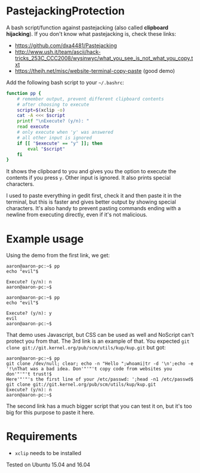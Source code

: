 # PastejackingProtection
A bash script/function against pastejacking (also called **clipboard hijacking**). If you don't know what pastejacking is, check these links:

* https://github.com/dxa4481/Pastejacking
* http://www.ush.it/team/ascii/hack-tricks_253C_CCC2008/wysinwyc/what_you_see_is_not_what_you_copy.txt
* https://thejh.net/misc/website-terminal-copy-paste (good demo)

Add the following bash script to your `~/.bashrc`:

```bash
function pp {
	# remember output, prevent different clipboard contents
	# after choosing to execute
	script=$(xclip -o)
	cat -A <<< $script
	printf "\nExecute? (y/n): "
	read execute
	# only execute when 'y' was answered
	# all other input is ignored
	if [[ "$execute" == "y" ]]; then
		eval "$script"
	fi
}
```

It shows the clipboard to you and gives you the option to execute the contents if you press `y`. Other input is ignored. It also prints special characters.

I used to paste everything in gedit first, check it and then paste it in the terminal, but this is faster and gives better output by showing special characters. It's also handy to prevent pasting commands ending with a newline from executing directly, even if it's not malicious.

# Example usage

Using the demo from the first link, we get:

```
aaron@aaron-pc:~$ pp
echo "evil"$

Execute? (y/n): n
aaron@aaron-pc:~$
```

```
aaron@aaron-pc:~$ pp
echo "evil"$

Execute? (y/n): y
evil
aaron@aaron-pc:~$ 
```

That demo uses Javascript, but CSS can be used as well and NoScript can't protect you from that. The 3rd link is an example of that. You expected `git clone git://git.kernel.org/pub/scm/utils/kup/kup.git` but got:

```
aaron@aaron-pc:~$ pp
git clone /dev/null; clear; echo -n "Hello ";whoami|tr -d '\n';echo -e '!\nThat was a bad idea. Don'"'"'t copy code from websites you don'"'"'t trust!$
Here'"'"'s the first line of your /etc/passwd: ';head -n1 /etc/passwd$
git clone git://git.kernel.org/pub/scm/utils/kup/kup.git
Execute? (y/n): n
aaron@aaron-pc:~$
```


The second link has a much bigger script that you can test it on, but it's too big for this purpose to paste it here.

# Requirements

* `xclip` needs to be installed

Tested on Ubuntu 15.04 and 16.04
